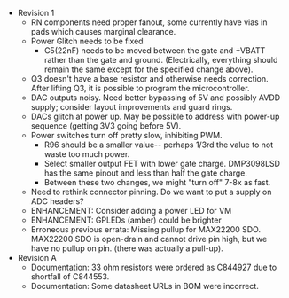- Revision 1  
    - RN components need proper fanout, some currently have vias in pads which causes marginal clearance.
    - Power Glitch needs to be fixed  
        - C5(22nF) needs to be moved between the gate and +VBATT rather than the gate and ground. (Electrically, everything should remain the same except
for the specified change above).  
    - Q3 doesn't have a base resistor and otherwise needs correction.  After lifting Q3, it is possible to program the microcontroller.
    - DAC outputs noisy.  Need better bypassing of 5V and possibly AVDD supply; consider layout improvements and guard rings.
    - DACs glitch at power up.  May be possible to address with power-up sequence (getting 3V3 going before 5V).
    - Power switches turn off pretty slow, inhibiting PWM.
        - R96 should be a smaller value-- perhaps 1/3rd the value to not waste too much power.
        - Select smaller output FET with lower gate charge.  DMP3098LSD has the same pinout and less than half the gate charge.
        - Between these two changes, we might "turn off" 7-8x as fast.
    - Need to rethink connector pinning.  Do we want to put a supply on ADC headers?
    - ENHANCEMENT: Consider adding a power LED for VM
    - ENHANCEMENT: GPLEDs (amber) could be brighter
    - Erroneous previous errata: Missing pullup for MAX22200 SDO.  MAX22200 SDO is open-drain and cannot drive pin high, but we have no pullup on pin.  (there was actually a pull-up).
- Revision A
    - Documentation: 33 ohm resistors were ordered as C844927 due to shortfall of C844553.
    - Documentation: Some datasheet URLs in BOM were incorrect.
